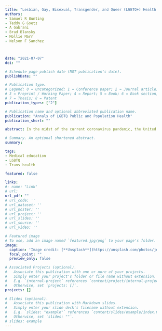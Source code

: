 ```yaml
---
title: "Lesbian, Gay, Bisexual, Transgender, and Queer (LGBTQ+) Health Education in Primary Care Graduate Medical Education Programs: A National Survey of Program Directors. [accepted]"
authors:
- Samuel R Bunting
- Teddy G Goetz
- A Gabrani 
- Brad Blansky
- Mollie Marr
- Nelson F Sanchez



date: "2021-07-07"
doi: ""

# Schedule page publish date (NOT publication's date).
publishDate: ""

# Publication type.
# Legend: 0 = Uncategorized; 1 = Conference paper; 2 = Journal article;
# 3 = Preprint / Working Paper; 4 = Report; 5 = Book; 6 = Book section;
# 7 = Thesis; 8 = Patent
publication_types: ["2"]

# Publication name and optional abbreviated publication name.
publication: "Annals of LGBTQ Public and Population Health"
publication_short: ""

abstract: In the midst of the current coronavirus pandemic, the United States continues to struggle with an ongoing opioid epidemic, initially fueled by widespread prescribing of opioid medications during the 1990s. The primary reason for prescribing opioids is to treat pain. Women have more acute and chronic pain and have been prescribed these drugs in significantly greater numbers than men. Comparison of women and men with chronic pain also shows that women receive the majority of prescription opioids, and the use of these prescribed medications became the major pathway to misuse and addiction for women. Yet, recognition of the extent of women's exposure to opioids and the attendant consequences has been limited. Attempts to stem the overall tide of the epidemic focused on reducing the availability of prescription opioids. However, as these medications became more difficult to obtain and treatment opportunities were limited, many turned to other synthetic opioids, such as heroin and fentanyl. Thus, the public health crisis of opioid addiction has endured. This paper highlights the importance of understanding differences among women and men in opioid use and its biological and psychosocial effects to advance the gender‐based treatment approaches and effective public health policy.

# Summary. An optional shortened abstract.
summary:

tags:
- Medical education
- LGBTQ 
- Trans health

featured: false

links:
#- name: "Link"
# url: 
url_pdf: ""
# url_code: ''
# url_dataset: ''
# url_poster: ''
# url_project: ''
# url_slides: ''
# url_source: ''
# url_video: ''

# Featured image
# To use, add an image named `featured.jpg/png` to your page's folder. 
image:
  caption: 'Image credit: [**Unsplash**](https://unsplash.com/photos/jdD8gXaTZsc)'
  focal_point: ""
  preview_only: false

# Associated Projects (optional).
#   Associate this publication with one or more of your projects.
#   Simply enter your project's folder or file name without extension.
#   E.g. `internal-project` references `content/project/internal-project/index.md`.
#   Otherwise, set `projects: []`.
projects: []

# Slides (optional).
#   Associate this publication with Markdown slides.
#   Simply enter your slide deck's filename without extension.
#   E.g. `slides: "example"` references `content/slides/example/index.md`.
#   Otherwise, set `slides: ""`.
# slides: example
---
```




